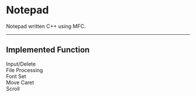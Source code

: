# Notepad
Notepad written C++ using MFC.
* * *
## Implemented Function     
Input/Delete   
File Processing   
Font Set   
Move Caret   
Scroll   
